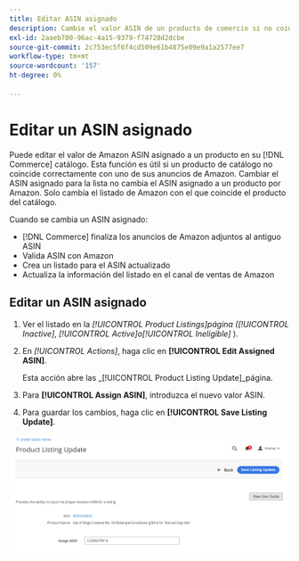 ```yaml
---
title: Editar ASIN asignado
description: Cambie el valor ASIN de un producto de comercio si no coincide correctamente con uno de sus anuncios de Amazon.
exl-id: 2aaeb700-96ac-4a15-9379-f74728d2dcbe
source-git-commit: 2c753ec5f6f4cd509e61b4875e09e9a1a2577ee7
workflow-type: tm+mt
source-wordcount: '157'
ht-degree: 0%

---
```


# Editar un ASIN asignado

Puede editar el valor de Amazon ASIN asignado a un producto en su [!DNL Commerce] catálogo. Esta función es útil si un producto de catálogo no coincide correctamente con uno de sus anuncios de Amazon. Cambiar el ASIN asignado para la lista no cambia el ASIN asignado a un producto por Amazon. Solo cambia el listado de Amazon con el que coincide el producto del catálogo.

Cuando se cambia un ASIN asignado:

- [!DNL Commerce] finaliza los anuncios de Amazon adjuntos al antiguo ASIN
- Valida ASIN con Amazon
- Crea un listado para el ASIN actualizado
- Actualiza la información del listado en el canal de ventas de Amazon

## Editar un ASIN asignado

1. Ver el listado en la _[!UICONTROL Product Listings]_página (_[!UICONTROL Inactive]_, _[!UICONTROL Active]_o_[!UICONTROL Ineligible]_ ).

1. En _[!UICONTROL Actions]_, haga clic en **[!UICONTROL Edit Assigned ASIN]**.

   Esta acción abre las _[!UICONTROL Product Listing Update]_página.

1. Para **[!UICONTROL Assign ASIN]**, introduzca el nuevo valor ASIN.

1. Para guardar los cambios, haga clic en **[!UICONTROL Save Listing Update]**.

![Editar un ASIN asignado](assets/amazon-assigned-asin-edit.png)
